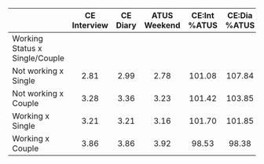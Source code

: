 
|                      | CE<br>Interview |  CE<br>Diary | ATUS<br>Weekend | CE:Int<br>%ATUS | CE:Dia<br>%ATUS |
| -------------------- | :----------: | :----------: | :----------: | :----------: | :----------: |
| Working Status x Single/Couple |              |              |              |              |              |
| Not working x Single |         2.81 |         2.99 |         2.78 |       101.08 |       107.84 |
| Not working x Couple |         3.28 |         3.36 |         3.23 |       101.42 |       103.85 |
| Working x Single     |         3.21 |         3.21 |         3.16 |       101.70 |       101.85 |
| Working x Couple     |         3.86 |         3.86 |         3.92 |        98.53 |        98.38 |

